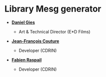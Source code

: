# Library Mesg generator

* **[Daniel Gies](https://edfilms.net)**
  * Art & Technical Director (E*D Films) 

* **[Jean-François Couture](https://gitlab-ee.cdrin.com/jeanfrancois)**
  * Developer (CDRIN)

* **[Fabien Raspail](http://gitlab-ee.cdrin.com/raspailf)**
  * Developer (CDRIN)

